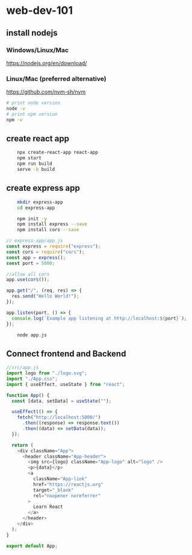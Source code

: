# web-dev-101

## install nodejs

### Windows/Linux/Mac

https://nodejs.org/en/download/

### Linux/Mac (preferred alternative)

https://github.com/nvm-sh/nvm

```sh
# print node version
node -v
# print npm version
npm -v
```

## create react app

```sh
    npx create-react-app react-app
    npm start
    npm run build
    serve -b build
```

## create express app

```sh
    mkdir express-app
    cd express-app

    npm init -y
    npm install express --save
    npm install cors --save
```

```js
// express-app/app.js
const express = require("express");
const cors = require("cors");
const app = express();
const port = 5000;

//allow all cors
app.use(cors());

app.get("/", (req, res) => {
  res.send("Hello World!");
});

app.listen(port, () => {
  console.log(`Example app listening at http://localhost:${port}`);
});
```

```sh
    node app.js
```

## Connect frontend and Backend

```js
//src/app.js
import logo from "./logo.svg";
import "./App.css";
import { useEffect, useState } from "react";

function App() {
  const [data, setData] = useState("");

  useEffect(() => {
    fetch("http://localhost:5000/")
      .then((response) => response.text())
      .then((data) => setData(data));
  });

  return (
    <div className="App">
      <header className="App-header">
        <img src={logo} className="App-logo" alt="logo" />
        <p>{data}</p>
        <a
          className="App-link"
          href="https://reactjs.org"
          target="_blank"
          rel="noopener noreferrer"
        >
          Learn React
        </a>
      </header>
    </div>
  );
}

export default App;
```
